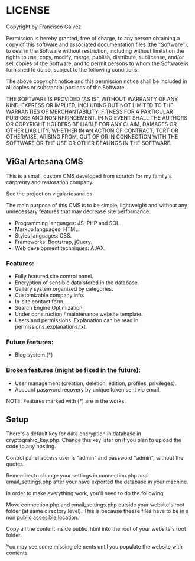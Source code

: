 # **LICENSE**
Copyright by Francisco Gálvez

Permission is hereby granted, free of charge, to any person obtaining a copy of this software and associated documentation files (the "Software"), to deal in the Software without restriction, including without limitation the rights to use, copy, modify, merge, publish, distribute, sublicense, and/or sell copies of the Software, and to permit persons to whom the Software is furnished to do so, subject to the following conditions:

The above copyright notice and this permission notice shall be included in all copies or substantial portions of the Software.

THE SOFTWARE IS PROVIDED "AS IS", WITHOUT WARRANTY OF ANY KIND, EXPRESS OR IMPLIED, INCLUDING BUT NOT LIMITED TO THE WARRANTIES OF MERCHANTABILITY, FITNESS FOR A PARTICULAR PURPOSE AND NONINFRINGEMENT. IN NO EVENT SHALL THE AUTHORS OR COPYRIGHT HOLDERS BE LIABLE FOR ANY CLAIM, DAMAGES OR OTHER LIABILITY, WHETHER IN AN ACTION OF CONTRACT, TORT OR OTHERWISE, ARISING FROM, OUT OF OR IN CONNECTION WITH THE SOFTWARE OR THE USE OR OTHER DEALINGS IN THE SOFTWARE.

## ViGal Artesana CMS
This is a small, custom CMS developed from scratch for my family's carprenty and restoration company.

See the project on vigalartesana.es

The main purpose of this CMS is to be simple, lightweight and without any unnecessary features that may decrease site performance.

- Programming languages: JS, PHP and SQL.
- Markup languages: HTML.
- Styles languages: CSS.
- Frameworks: Bootstrap, jQuery.
- Web development techniques: AJAX.

### Features:
- Fully featured site control panel.
- Encryption of sensible data stored in the database.
- Gallery system organized by categories.
- Customizable company info.
- In-site contact form.
- Search Engine Optimization.
- Under construction / maintenance website template.
- Users and permissions. Explanation can be read in permissions_explanations.txt.

### Future features:
- Blog system.(*)

### Broken features (might be fixed in the future):
- User management (creation, deletion, edition, profiles, privileges).
- Account password recovery by unique token sent via email.

NOTE: Features marked with (*) are in the works.

## Setup
There's a default key for data encryption in database in cryptograhic_key.php. Change this key later on if you plan to upload the code to any hosting.

Control panel access user is "admin" and password "admin", without the quotes.

Remember to change your settings in connection.php and email_settings.php after your have exported the database in your machine.

In order to make everything work, you'll need to do the following.

Move connection.php and email_settings.php outside your website's root folder (at same directory level). This is because theese files have to be in a non public accesible location.

Copy all the content inside public_html into the root of your website's root folder.

You may see some missing elements until you populate the website with contents.
